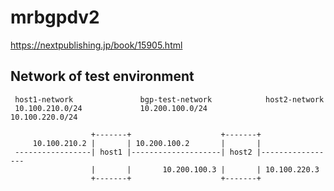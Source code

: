 mrbgpdv2
========

https://nextpublishing.jp/book/15905.html


Network of test environment
---------------------------

```
 host1-network               bgp-test-network            host2-network
 10.100.210.0/24             10.200.100.0/24             10.100.220.0/24

                  +-------+                    +-------+
     10.100.210.2 |       | 10.200.100.2       |       |
 -----------------| host1 |--------------------| host2 |-----------------
                  |       |       10.200.100.3 |       | 10.100.220.3
                  +-------+                    +-------+
```
